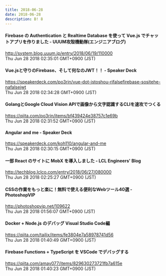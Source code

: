 ```yaml
---
title: 2018-06-28
date: 2018-06-28
description: B! 8
---
```


#### Firebase の Authentication と Realtime Database を使って Vue.js でチャットアプリを作りました - UUUM攻殻機動隊(エンジニアブログ)
http://system.blog.uuum.jp/entry/2018/06/19/110000<br>
Thu Jun 28 2018 02:35:01 GMT+0900 (JST)<br>


#### Vue.jsと守りのFirebase、そして何なのJWT！！ - Speaker Deck
https://speakerdeck.com/po3rin/vue-dot-jstoshou-rifalsefirebase-sositehe-nafalsejwt<br>
Thu Jun 28 2018 02:34:28 GMT+0900 (JST)<br>


#### GolangとGoogle Cloud Vision APIで画像から文字認識するCLIを速攻でつくる
https://qiita.com/po3rin/items/bf439424e38757c1e69b<br>
Thu Jun 28 2018 02:31:52 GMT+0900 (JST)<br>


#### Angular and me - Speaker Deck
https://speakerdeck.com/koh110/angular-and-me<br>
Thu Jun 28 2018 02:30:15 GMT+0900 (JST)<br>


#### 一部 React のサイトに MobX を導入しました - LCL Engineers' Blog
http://techblog.lclco.com/entry/2018/06/27/080000<br>
Thu Jun 28 2018 02:25:27 GMT+0900 (JST)<br>


#### CSSの作業をもっと楽に！無料で使える便利なWebツール40選 - PhotoshopVIP
http://photoshopvip.net/109622<br>
Thu Jun 28 2018 01:56:07 GMT+0900 (JST)<br>


#### Docker + Node.js のデバッグ Visual Studio Code編
https://qiita.com/tailix/items/fe3804e7a58978741d56<br>
Thu Jun 28 2018 01:40:49 GMT+0900 (JST)<br>


#### Firebase Functions + TypeScript を VSCode でデバッグする
https://qiita.com/amay077/items/829630273721fb7a615e<br>
Thu Jun 28 2018 01:40:23 GMT+0900 (JST)<br>


